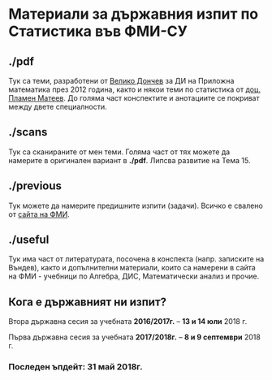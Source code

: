 # Материали за държавния изпит по Статистика във ФМИ-СУ

## ./pdf
Тук са теми, разработени от [Велико Дончев](https://www.fmi.uni-sofia.bg/bg/faculty/veliko-dinkov-donchev) за ДИ на Приложна математика през 2012 година, както и някои теми по статистика от [доц. Пламен Матеев](https://www-old.fmi.uni-sofia.bg/lecturers/vois/pmat). До голяма част конспектите и анотациите се покриват между двете специалности.

## ./scans
Тук са сканираните от мен теми. Голяма част от тях можете да намерите в оригинален вариант в **./pdf**. Липсва развитие на Тема 15.

## ./previous
Тук можете да намерите предишните изпити (задачи). Всичко е свалено от [сайта на ФМИ](https://www.fmi.uni-sofia.bg/bg/node/7347).

## ./useful
Тук има част от литературата, посочена в конспекта (напр. записките на Въндев), както и допълнителни материали, които са намерени в сайта на ФМИ - учебници по Алгебра, ДИС, Математически анализ и прочие.

## Кога е държавният ни изпит?
Втора държавна сесия за учебната **2016/2017г.** – **13 и 14 юли** 2018 г.

Първа държавна сесия за учебната **2017/2018г.** – **8 и 9 септември** 2018 г.


### Последен ъпдейт: 31 май 2018г.

